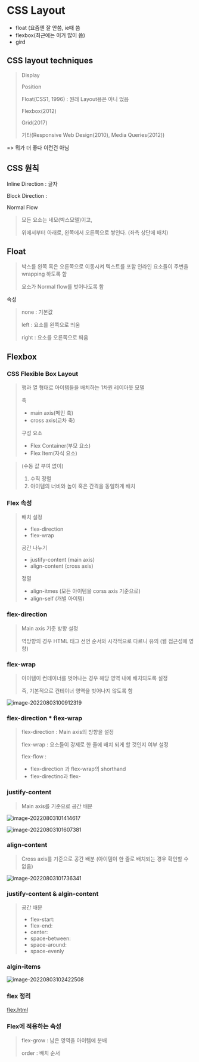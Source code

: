 # CSS Layout

* float (요즘엔 잘 안씀, ie때 씀
* flexbox(최근에는 이거 많이 씀)
* gird



## CSS layout techniques

> Display
>
> Position
>
> Float(CSS1, 1996) : 원래 Layout용은 아니 었음
>
> Flexbox(2012)
>
> Grid(2017)
>
> 기타(Responsive Web Design(2010), Media Queries(2012))

=> 뭐가 더 좋다 이런건 아님

## CSS 원칙

Inline Direction : 글자

Block Direction : 

Normal Flow 

> 모든 요소는 네모(박스모델)이고,
>
> 위에서부터 아래로, 왼쪽에서 오른쪽으로 쌓인다. (좌측 상단에 배치)

## Float

> 박스를 왼쪽 혹은 오른쪽으로 이동시켜 텍스트를 포함 인라인 요소들이 주변을 wrapping 하도록 함
>
> 요소가 Normal flow를 벗어나도록 함

속성

> none : 기본값
>
> left : 요소를 왼쪽으로 띄움
>
> right : 요소를 오른쪽으로 띄움

## Flexbox

### CSS Flexible Box Layout

> 행과 열 형태로 아이템들을 배치하는 1차원 레이아웃 모델
>
> 축
>
> * main axis(메인 축)
> * cross axis(교차 축)
>
> 구성 요소
>
> * Flex Container(부모 요소)
> * Flex Item(자식 요소)

> (수동 값 부여 없이)
>
> 1. 수직 정렬
> 2. 아이템의 너비와 높이 혹은 간격을 동일하게 배치

### Flex 속성

> 배치 설정
>
> * flex-direction
> * flex-wrap
>
> 공간 나누기
>
> * justify-content (main axis)
> * align-content (cross axis)
>
> 정렬
>
> * align-itmes (모든 아이템을 corss axis 기준으로)
> * align-self (개별 아이템)

### flex-direction

> Main axis 기준 방향 설정
>
> 역방향의 경우 HTML 태그 선언 순서와 시각적으로 다르니 유의 (웹 접근성에 영향)

### flex-wrap

> 아이템이 컨테이너를 벗어나는 경우 해당 영역 내에 배치되도록 설정
>
> 즉, 기본적으로 컨테이너 영역을 벗어나지 않도록 함

![image-20220803100912319](C:\Users\user\AppData\Roaming\Typora\typora-user-images\image-20220803100912319.png)

### flex-direction * flex-wrap

> flex-direction : Main axis의 방향을 설정
>
> flex-wrap : 요소들이 강제로 한 줄에 배치 되게 할 것인지 여부 설정
>
> flex-flow :
>
> * flex-direction 과 flex-wrap의 shorthand
> * flex-directino과 flex-

### justify-content

> Main axis를 기준으로 공간 배분

![image-20220803101414617](C:\Users\user\AppData\Roaming\Typora\typora-user-images\image-20220803101414617.png)



![image-20220803101607381](C:\Users\user\AppData\Roaming\Typora\typora-user-images\image-20220803101607381.png)



### align-content

> Cross axis를 기준으로 공간 배분 (아이템이 한 줄로 배치되는 경우 확인할 수 없음)

![image-20220803101736341](C:\Users\user\AppData\Roaming\Typora\typora-user-images\image-20220803101736341.png)

### justify-content & algin-content

> 공간 배분
>
> * flex-start:
> * flex-end:
> * center:
> * space-between:
> * space-around:
> * space-evenly

### algin-items

![image-20220803102422508](C:\Users\user\AppData\Roaming\Typora\typora-user-images\image-20220803102422508.png)

### flex 정리

 [flex.html](..\..\..\live\web_03\flex추가자료\flex.html) 



### Flex에 적용하는 속성

> flex-grow : 남은 영역을 아이템에 분배
>
> order : 배치 순서